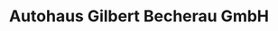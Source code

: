 ---
title: "Autohaus Gilbert Becherau GmbH"
url: /hagen/autohaus-gilbert-becherau-gmbh/
shop: Autohaus
---
